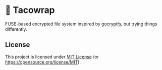 # 🌮 Tacowrap

FUSE-based encrypted file system inspired by [gocryptfs](https://nuetzlich.net/gocryptfs), but trying things differently.

## License

This project is licensed under [MIT License](LICENSE.md) (or <https://opensource.org/license/MIT>).
